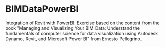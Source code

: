 # BIMDataPowerBI
Integration of Revit with PowerBI. Exercise based on the content from the book "Managing and Visualizing Your BIM Data: Understand the fundamentals of computer science for data visualization using Autodesk Dynamo, Revit, and Microsoft Power BI" from Ernesto Pellegrino.
